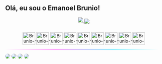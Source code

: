 <h2> Olá, eu sou o Emanoel Brunio! </h2>

<div align="center">
    <a align="center" href="https://github.com/rafaballerini", >
    <img altura="180em" src="https://github-readme-stats.vercel.app/api?username=emanoelbrunio&show_icons=true&include_all_commits=true&count_private=true&bg_color=0E091B&title_color=00b2ff&text_color=ffffff&icon_color=ff2cdf&border_radius=15&border_color=00b2ff&count_private=true"/>
    <img align="center" altura="180em" src="https://github-readme-stats.vercel.app/api/top-langs/?username=rafaballerini&layout=compact&langs_count=7&bg_color=0E091B&title_color=00b2ff&text_color=ffffff&icon_color=ff2cdf&border_radius=15&border_color=00b2ff&count_private=true"/>
</div>

<hr style="border: none; background: linear-gradient(95.26deg, rgba(255, 44, 250, 0) 0%, #FF2CFA 32.43%, #00DDFF 68.78%, rgba(0, 221, 255, 0) 97.4%);border-radius: 50px; height: 0.5px; width:100%">

<div style="display: inline_block; gap: 30px">

<img align="center" alt="Brunio-html" heigth="30" width="40" src="https://cdn.jsdelivr.net/gh/devicons/devicon/icons/html5/html5-original.svg"/>
<img align="center" alt="Brunio-css" heigth="30" width="40" src="https://cdn.jsdelivr.net/gh/devicons/devicon/icons/css3/css3-original.svg"/>
<img align="center" alt="Brunio-Js" heigth="30" width="40" src="https://cdn.jsdelivr.net/gh/devicons/devicon/icons/javascript/javascript-original.svg"/>
<img align="center" alt="Brunio-c"  heigth="30" width="40"  src="https://cdn.jsdelivr.net/gh/devicons/devicon/icons/c/c-original.svg"/>
<img align="center" alt="Brunio-Java"  heigth="30" width="40"  src="https://cdn.jsdelivr.net/gh/devicons/devicon/icons/java/java-original.svg"/>
<img align="center" alt="Brunio-dart" heigth="30" width="40" src="https://cdn.jsdelivr.net/gh/devicons/devicon/icons/dart/dart-original.svg"/>
<img align="center" alt="Brunio-flutter" heigth="30" width="40" src="https://cdn.jsdelivr.net/gh/devicons/devicon/icons/flutter/flutter-original.svg"/>
<img align="center" alt="Brunio-figma" heigth="30" width="40" src="https://cdn.jsdelivr.net/gh/devicons/devicon/icons/figma/figma-original.svg"/>
<abbr title="Adobe XD"><img align="center" alt="Brunio-xd" heigth="30" width="40" src="https://cdn.jsdelivr.net/gh/devicons/devicon/icons/xd/xd-plain.svg"/><abbr>

</div>

<hr style="border: none;
  background: linear-gradient(95.26deg, rgba(255, 44, 250, 0) 0%, #FF2CFA 32.43%, #00DDFF 68.78%, rgba(0, 221, 255, 0) 97.4%);
  border-radius: 50px;
  height: 0.5px;">



<a href="https://www.instagram.com/emanoelbrunio/" target="_blank"><img src="https://img.shields.io/badge/-Instagram-%23E4405F?style=for-the-badge&logo=instagram&logoColor=white" target="_blank" style="border-radius: 15px"></a>
<a href="https://t.me/emanoelbrunio" target="_blank"><img src="https://img.shields.io/badge/Telegram-2CA5E0?style=for-the-badge&logo=telegram&logoColor=white" target="_blank" style="border-radius: 15px"></a>
<a href="mailto:emanoelbrunio@gmail.com" target="_blank"><img src="https://img.shields.io/badge/Gmail-D14836?style=for-the-badge&logo=gmail&logoColor=white" target="_blank" style="border-radius: 15px"></a>
<a href="https://www.linkedin.com/in/emanoel-brunio-santana-silva/" target="_blank"><img src="https://img.shields.io/badge/LinkedIn-0077B5?style=for-the-badge&logo=linkedin&logoColor=white" target="_blank" style="border-radius: 15px"></a>
